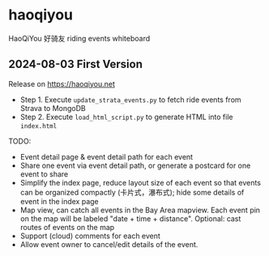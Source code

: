 # haoqiyou
HaoQiYou 好骑友 riding events whiteboard

## 2024-08-03 First Version
Release on https://haoqiyou.net

 * Step 1. Execute `update_strata_events.py` to fetch ride events from Strava to MongoDB
 * Step 2. Execute `load_html_script.py` to generate HTML into file `index.html`

TODO:
 * Event detail page & event detail path for each event
 * Share one event via event detail path, or generate a postcard for one event to share
 * Simplify the index page, reduce layout size of each event so that events can be organized compactly (卡片式，瀑布式); hide some details of event in the index page
 * Map view, can catch all events in the Bay Area mapview. Each event pin on the map will be labeled "date + time + distance". Optional: cast routes of events on the map
 * Support (cloud) comments for each event
 * Allow event owner to cancel/edit details of the event.
 